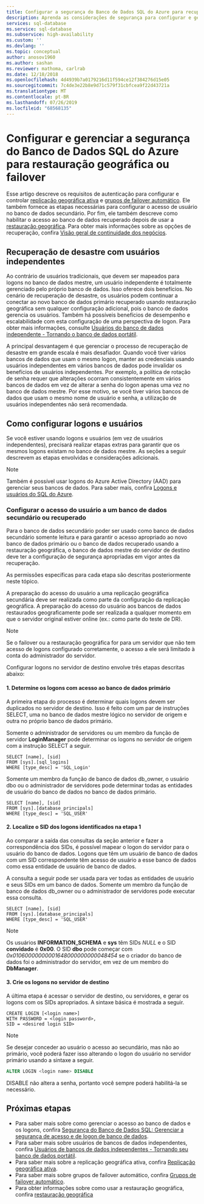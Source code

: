 ```yaml
---
title: Configurar a segurança do Banco de Dados SQL do Azure para recuperação de desastre | Microsoft Docs
description: Aprenda as considerações de segurança para configurar e gerenciar a segurança após uma restauração de banco de dados ou um failover para um servidor secundário.
services: sql-database
ms.service: sql-database
ms.subservice: high-availability
ms.custom: ''
ms.devlang: ''
ms.topic: conceptual
author: anosov1960
ms.author: sashan
ms.reviewer: mathoma, carlrab
ms.date: 12/18/2018
ms.openlocfilehash: 4d4939b7a0179216d11f594ce12f384276d15e05
ms.sourcegitcommit: 7c4de3e22b8e9d71c579f31cbfcea9f22d43721a
ms.translationtype: MT
ms.contentlocale: pt-BR
ms.lasthandoff: 07/26/2019
ms.locfileid: "68568135"
---
```

# <a name="configure-and-manage-azure-sql-database-security-for-geo-restore-or-failover"></a>Configurar e gerenciar a segurança do Banco de Dados SQL do Azure para restauração geográfica ou failover

Esse artigo descreve os requisitos de autenticação para configurar e controlar [replicação geográfica ativa](sql-database-active-geo-replication.md) e [grupos de failover automático](sql-database-auto-failover-group.md). Ele também fornece as etapas necessárias para configurar o acesso de usuário no banco de dados secundário. Por fim, ele também descreve como habilitar o acesso ao banco de dados recuperado depois de usar a [restauração geográfica](sql-database-recovery-using-backups.md#geo-restore). Para obter mais informações sobre as opções de recuperação, confira [Visão geral de continuidade dos negócios](sql-database-business-continuity.md).

## <a name="disaster-recovery-with-contained-users"></a>Recuperação de desastre com usuários independentes

Ao contrário de usuários tradicionais, que devem ser mapeados para logons no banco de dados mestre, um usuário independente é totalmente gerenciado pelo próprio banco de dados. Isso oferece dois benefícios. No cenário de recuperação de desastre, os usuários podem continuar a conectar ao novo banco de dados primário recuperado usando restauração geográfica sem qualquer configuração adicional, pois o banco de dados gerencia os usuários. Também há possíveis benefícios de desempenho e escalabilidade com esta configuração de uma perspectiva de logon. Para obter mais informações, consulte [Usuários do banco de dados independente - Tornando o banco de dados portátil](https://msdn.microsoft.com/library/ff929188.aspx).

A principal desvantagem é que gerenciar o processo de recuperação de desastre em grande escala é mais desafiador. Quando você tiver vários bancos de dados que usam o mesmo logon, manter as credenciais usando usuários independentes em vários bancos de dados pode invalidar os benefícios de usuários independentes. Por exemplo, a política de rotação de senha requer que alterações ocorram consistentemente em vários bancos de dados em vez de alterar a senha do logon apenas uma vez no banco de dados mestre. Por esse motivo, se você tiver vários bancos de dados que usam o mesmo nome de usuário e senha, a utilização de usuários independentes não será recomendada.

## <a name="how-to-configure-logins-and-users"></a>Como configurar logons e usuários

Se você estiver usando logons e usuários (em vez de usuários independentes), precisará realizar etapas extras para garantir que os mesmos logons existam no banco de dados mestre. As seções a seguir descrevem as etapas envolvidas e considerações adicionais.

  >[!NOTE]
  > Também é possível usar logons do Azure Active Directory (AAD) para gerenciar seus bancos de dados. Para saber mais, confira [Logons e usuários do SQL do Azure](https://docs.microsoft.com/azure/sql-database/sql-database-manage-logins).

### <a name="set-up-user-access-to-a-secondary-or-recovered-database"></a>Configurar o acesso do usuário a um banco de dados secundário ou recuperado

Para o banco de dados secundário poder ser usado como banco de dados secundário somente leitura e para garantir o acesso apropriado ao novo banco de dados primário ou o banco de dados recuperado usando a restauração geográfica, o banco de dados mestre do servidor de destino deve ter a configuração de segurança apropriadas em vigor antes da recuperação.

As permissões específicas para cada etapa são descritas posteriormente neste tópico.

A preparação do acesso do usuário a uma replicação geográfica secundária deve ser realizada como parte da configuração da replicação geográfica. A preparação do acesso do usuário aos bancos de dados restaurados geograficamente pode ser realizada a qualquer momento em que o servidor original estiver online (ex.: como parte do teste de DR).

> [!NOTE]
> Se o failover ou a restauração geográfica for para um servidor que não tem acesso de logons configurado corretamente, o acesso a ele será limitado à conta do administrador do servidor.

Configurar logons no servidor de destino envolve três etapas descritas abaixo:

#### <a name="1-determine-logins-with-access-to-the-primary-database"></a>1. Determine os logons com acesso ao banco de dados primário

A primeira etapa do processo é determinar quais logons devem ser duplicados no servidor de destino. Isso é feito com um par de instruções SELECT, uma no banco de dados mestre lógico no servidor de origem e outra no próprio banco de dados primário.

Somente o administrador de servidores ou um membro da função de servidor **LoginManager** pode determinar os logons no servidor de origem com a instrução SELECT a seguir.

    SELECT [name], [sid]
    FROM [sys].[sql_logins]
    WHERE [type_desc] = 'SQL_Login'

Somente um membro da função de banco de dados db_owner, o usuário dbo ou o administrador de servidores pode determinar todas as entidades de usuário do banco de dados no banco de dados primário.

    SELECT [name], [sid]
    FROM [sys].[database_principals]
    WHERE [type_desc] = 'SQL_USER'

#### <a name="2-find-the-sid-for-the-logins-identified-in-step-1"></a>2. Localize o SID dos logons identificados na etapa 1

Ao comparar a saída das consultas da seção anterior e fazer a correspondência dos SIDs, é possível mapear o logon do servidor para o usuário do banco de dados. Logons que têm um usuário de banco de dados com um SID correspondente têm acesso de usuário a esse banco de dados como essa entidade de usuário de banco de dados.

A consulta a seguir pode ser usada para ver todas as entidades de usuário e seus SIDs em um banco de dados. Somente um membro da função de banco de dados db_owner ou o administrador de servidores pode executar essa consulta.

    SELECT [name], [sid]
    FROM [sys].[database_principals]
    WHERE [type_desc] = 'SQL_USER'

> [!NOTE]
> Os usuários **INFORMATION_SCHEMA** e **sys** têm SIDs *NULL* e o SID **convidado** é **0x00**. O SID **dbo** pode começar com *0x01060000000001648000000000048454* se o criador do banco de dados foi o administrador do servidor, em vez de um membro do **DbManager**.

#### <a name="3-create-the-logins-on-the-target-server"></a>3. Crie os logons no servidor de destino

A última etapa é acessar o servidor de destino, ou servidores, e gerar os logons com os SIDs apropriados. A sintaxe básica é mostrada a seguir.

    CREATE LOGIN [<login name>]
    WITH PASSWORD = <login password>,
    SID = <desired login SID>

> [!NOTE]
> Se desejar conceder ao usuário o acesso ao secundário, mas não ao primário, você poderá fazer isso alterando o logon do usuário no servidor primário usando a sintaxe a seguir.
>
> ```sql
> ALTER LOGIN <login name> DISABLE
> ```
>
> DISABLE não altera a senha, portanto você sempre poderá habilitá-la se necessário.

## <a name="next-steps"></a>Próximas etapas

* Para saber mais sobre como gerenciar o acesso ao banco de dados e os logons, confira [Segurança do Banco de Dados SQL: Gerenciar a segurança de acesso e de logon de banco de dados](sql-database-manage-logins.md).
* Para saber mais sobre usuários de bancos de dados independentes, confira [Usuários de bancos de dados independentes - Tornando seu banco de dados portátil](https://msdn.microsoft.com/library/ff929188.aspx).
* Para saber mais sobre a replicação geográfica ativa, confira [Replicação geográfica ativa](sql-database-active-geo-replication.md).
* Para saber mais sobre grupos de failover automático, confira [Grupos de failover automático](sql-database-auto-failover-group.md).
* Para obter informações sobre como usar a restauração geográfica, confira [restauração geográfica](sql-database-recovery-using-backups.md#geo-restore)
